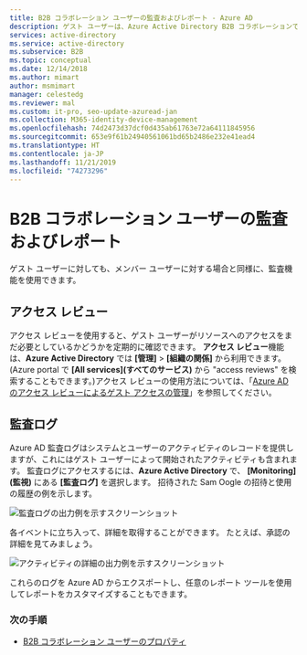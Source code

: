 ```yaml
---
title: B2B コラボレーション ユーザーの監査およびレポート - Azure AD
description: ゲスト ユーザーは、Azure Active Directory B2B コラボレーションで構成できます
services: active-directory
ms.service: active-directory
ms.subservice: B2B
ms.topic: conceptual
ms.date: 12/14/2018
ms.author: mimart
author: msmimart
manager: celestedg
ms.reviewer: mal
ms.custom: it-pro, seo-update-azuread-jan
ms.collection: M365-identity-device-management
ms.openlocfilehash: 74d2473d37dcf0d435ab61763e72a64111845956
ms.sourcegitcommit: 653e9f61b24940561061bd65b2486e232e41ead4
ms.translationtype: HT
ms.contentlocale: ja-JP
ms.lasthandoff: 11/21/2019
ms.locfileid: "74273296"
---
```

# <a name="auditing-and-reporting-a-b2b-collaboration-user"></a>B2B コラボレーション ユーザーの監査およびレポート
ゲスト ユーザーに対しても、メンバー ユーザーに対する場合と同様に、監査機能を使用できます。 

## <a name="access-reviews"></a>アクセス レビュー
アクセス レビューを使用すると、ゲスト ユーザーがリソースへのアクセスをまだ必要としているかどうかを定期的に確認できます。 **アクセス レビュー**機能は、**Azure Active Directory** では **[管理]**  >  **[組織の関係]** から利用できます。 (Azure portal で **[All services]\(すべてのサービス\)** から "access reviews" を検索することもできます。)アクセス レビューの使用方法については、「[Azure AD のアクセス レビューによるゲスト アクセスの管理](../governance/manage-guest-access-with-access-reviews.md)」を参照してください。

## <a name="audit-logs"></a>監査ログ

Azure AD 監査ログはシステムとユーザーのアクティビティのレコードを提供しますが、これにはゲスト ユーザーによって開始されたアクティビティも含まれます。 監査ログにアクセスするには、**Azure Active Directory** で、 **[Monitoring]\(監視\)** にある **[監査ログ]** を選択します。 招待された Sam Oogle の招待と使用の履歴の例を示します。

![監査ログの出力例を示すスクリーンショット](./media/auditing-and-reporting/audit-log.png)

各イベントに立ち入って、詳細を取得することができます。 たとえば、承認の詳細を見てみましょう。

![アクティビティの詳細の出力例を示すスクリーンショット](./media/auditing-and-reporting/activity-details.png)

これらのログを Azure AD からエクスポートし、任意のレポート ツールを使用してレポートをカスタマイズすることもできます。

### <a name="next-steps"></a>次の手順

- [B2B コラボレーション ユーザーのプロパティ](user-properties.md)

